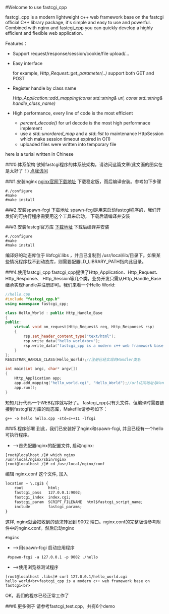 ﻿#Welcome to use fastcgi_cpp

fastcgi_cpp is a modern lightweight c++ web framework base on the fastcgi official C++ library package, it's simple and easy to use and powerful. 
Combined with nginx and fastcgi_cpp you can quickly develop a highly efficient and flexible web application.


Features：
* Support request/response/session/cookie/file upload/...

* Easy interface

    for example, *Http_Request::get_parameter(..)* support both GET and POST
    
* Register handle by class name

    *Http_Application::add_mapping(const std::string& uri, const std::string& handle_class_name)*
    
* High performance, every line of code is the most efficient
    + *percent_decode()* for url decode is the most high performnace implement
    + use a *std::unordered_map* and a *std::list* to maintenance HttpSession which make session timeout expired in O(1) 
    + uploaded files were written into temporary file


here is a turial written in Chinese


###0.体系架构
欲知fastcgi程序的体系统架构，请访问这篇文章(此文画的图实在是太好了！)
[点我访问](http://www.cnblogs.com/skynet/p/4173450.html)

###1.安装nginx
[nginx官网下载地址](http://nginx.org/en/download.html)
下载稳定版，而后编译安装。参考如下步骤
```shell
#./configure
#make
#make install
```

###2.安装spawn-fcgi
[下载地址](https://github.com/lighttpd/spawn-fcgi)
spawn-fcgi是用来启动fastcgi程序的，我们开发好的可执行程序需要用这个工具来启动。 下载后请编译并安装

###3.安装fastcgi官方库
[下载地址](http://www.fastcgi.com/drupal/node/5)
下载后编译并安装
```shell
#./configure
#make
#make install
```
编译好的动态库位于 libfcgi/.libs ，并且已复制到 /usr/local/lib/目录下。如果某些情况程序找不到动态库，则需要配置LD_LIBRARY_PATH指向此目录。

###4.使用fastcgi_cpp
fastcgi_cpp提供了Http_Application、Http_Request、Http_Response、 Http_Session等几个类，业务开发只需从Http_Handle_Base继承实现handle并注册即可。我们来看一个Hello World:
```cpp
//hello.cpp
#include "fastcgi_cpp.h"
using namespace fastcgi_cpp;

class Hello_World : public Http_Handle_Base 
{
public:
    virtual void on_request(Http_Request& req, Http_Response& rsp)
    {
        rsp.set_header_content_type("text/html");
        rsp.write_data("hello world<br>");
        rsp.write_data("fastcgi_cpp is a modern c++ web framework base on fastcgi<br>");
    }
};
REGISTRAR_HANDLE_CLASS(Hello_World);//注册已经实现的Handler类名

int main(int argc, char* argv[])
{
    Http_Application app;
    app.add_mapping("hello_world.cgi", "Hello_World");//url访问地址与Handler绑定，可实现从配置文件中加载
    app.run();
}
```
短短几行代码一个WEB程序就写好了。
fastcgi_cpp只有头文件，但编译时需要链接到fastcgi官方库的动态库，Makefile请参考如下：
```shell
g++ -o hello hello.cpp -std=c++11 -lfcgi 
```

###5.程序部署
到此，我们已安装好了nginx和spawn-fcgi, 并且已经有一个hello可执行程序。

 - -->首先配置nginx的配置文件, 启动nginx:


```shell
[root@localhost /]# which nginx
/usr/local/nginx/sbin/nginx
[root@localhost /]# cd /usr/local/nginx/conf
```
编辑 nginx.conf 这个文件, 加入
```txt
location ~ \.cgi$ {
    root           html;
    fastcgi_pass   127.0.0.1:9002;
    fastcgi_index  index.cgi;
    fastcgi_param  SCRIPT_FILENAME  html$fastcgi_script_name;
    include        fastcgi_params;
}
```
这样, nginx就会把收到的请求转发到 9002 端口。nginx.conf的完整版请参考附件中的nginx.conf。然后启动nginx
```shell
#nginx
```

 - -->用spawn-fcgi 启动应用程序 
```shell
 #spawn-fcgi -a 127.0.0.1 -p 9002 ./hello
```
 
 - -->使用浏览器测试程序
```shell
[root@localhost .libs]# curl 127.0.0.1/hello_world.cgi
hello world<br>fastcgi_cpp is a modern c++ web framework base on fastcgi<br>
```
OK，我们的程序已经正常工作了

###6.更多例子
请参考fastcgi_test.cpp，共有6个demo
